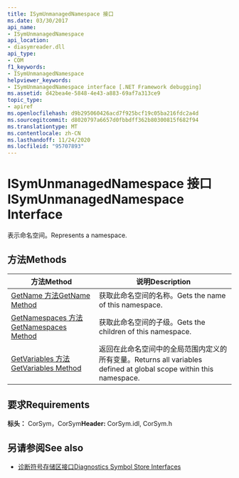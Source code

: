 ```yaml
---
title: ISymUnmanagedNamespace 接口
ms.date: 03/30/2017
api_name:
- ISymUnmanagedNamespace
api_location:
- diasymreader.dll
api_type:
- COM
f1_keywords:
- ISymUnmanagedNamespace
helpviewer_keywords:
- ISymUnmanagedNamespace interface [.NET Framework debugging]
ms.assetid: d42bea4e-5848-4e43-a883-69af7a313ce9
topic_type:
- apiref
ms.openlocfilehash: d9b295060426acd7f925bcf19c05ba216fdc2a4d
ms.sourcegitcommit: d8020797a6657d0fbbdff362b80300815f682f94
ms.translationtype: MT
ms.contentlocale: zh-CN
ms.lasthandoff: 11/24/2020
ms.locfileid: "95707893"
---
```

# <a name="isymunmanagednamespace-interface"></a><span data-ttu-id="09b07-102">ISymUnmanagedNamespace 接口</span><span class="sxs-lookup"><span data-stu-id="09b07-102">ISymUnmanagedNamespace Interface</span></span>

<span data-ttu-id="09b07-103">表示命名空间。</span><span class="sxs-lookup"><span data-stu-id="09b07-103">Represents a namespace.</span></span>  
  
## <a name="methods"></a><span data-ttu-id="09b07-104">方法</span><span class="sxs-lookup"><span data-stu-id="09b07-104">Methods</span></span>  
  
|<span data-ttu-id="09b07-105">方法</span><span class="sxs-lookup"><span data-stu-id="09b07-105">Method</span></span>|<span data-ttu-id="09b07-106">说明</span><span class="sxs-lookup"><span data-stu-id="09b07-106">Description</span></span>|  
|------------|-----------------|  
|[<span data-ttu-id="09b07-107">GetName 方法</span><span class="sxs-lookup"><span data-stu-id="09b07-107">GetName Method</span></span>](isymunmanagednamespace-getname-method.md)|<span data-ttu-id="09b07-108">获取此命名空间的名称。</span><span class="sxs-lookup"><span data-stu-id="09b07-108">Gets the name of this namespace.</span></span>|  
|[<span data-ttu-id="09b07-109">GetNamespaces 方法</span><span class="sxs-lookup"><span data-stu-id="09b07-109">GetNamespaces Method</span></span>](isymunmanagednamespace-getnamespaces-method.md)|<span data-ttu-id="09b07-110">获取此命名空间的子级。</span><span class="sxs-lookup"><span data-stu-id="09b07-110">Gets the children of this namespace.</span></span>|  
|[<span data-ttu-id="09b07-111">GetVariables 方法</span><span class="sxs-lookup"><span data-stu-id="09b07-111">GetVariables Method</span></span>](isymunmanagednamespace-getvariables-method.md)|<span data-ttu-id="09b07-112">返回在此命名空间中的全局范围内定义的所有变量。</span><span class="sxs-lookup"><span data-stu-id="09b07-112">Returns all variables defined at global scope within this namespace.</span></span>|  
  
## <a name="requirements"></a><span data-ttu-id="09b07-113">要求</span><span class="sxs-lookup"><span data-stu-id="09b07-113">Requirements</span></span>  

 <span data-ttu-id="09b07-114">**标头：** CorSym，CorSym</span><span class="sxs-lookup"><span data-stu-id="09b07-114">**Header:** CorSym.idl, CorSym.h</span></span>  
  
## <a name="see-also"></a><span data-ttu-id="09b07-115">另请参阅</span><span class="sxs-lookup"><span data-stu-id="09b07-115">See also</span></span>

- [<span data-ttu-id="09b07-116">诊断符号存储区接口</span><span class="sxs-lookup"><span data-stu-id="09b07-116">Diagnostics Symbol Store Interfaces</span></span>](diagnostics-symbol-store-interfaces.md)
